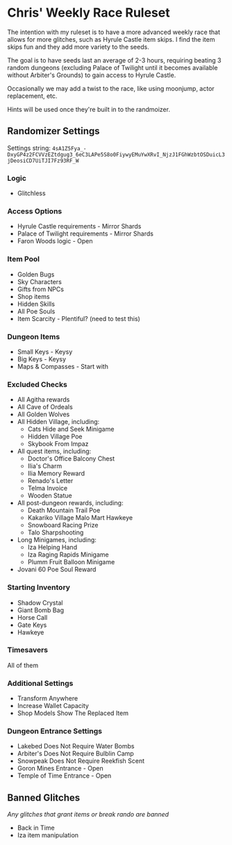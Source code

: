 # Chris' Weekly Race Ruleset

The intention with my ruleset is to have a more advanced weekly race that allows for more glitches, such as Hyrule Castle item skips. I find the item skips fun and they add more variety to the seeds.

The goal is to have seeds last an average of 2-3 hours, requiring beating 3 random dungeons (excluding Palace of Twilight until it becomes available without Arbiter's Grounds) to gain access to Hyrule Castle.

Occasionally we may add a twist to the race, like using moonjump, actor replacement, etc.

Hints will be used once they're built in to the randmoizer.

## Randomizer Settings
Settings string: `4sA1Z5Fya_-DxyGP4z2FCVVzEZtdgug3_6eC3LAPe5S8o0FiywyEMuYwXRvI_NjzJ1FGhWzbtOSDuicL3jDeosiCD7UiTJI7Fz93RF_W`
### **Logic**
- Glitchless
### **Access Options**
- Hyrule Castle requirements - Mirror Shards
- Palace of Twilight requirements - Mirror Shards
- Faron Woods logic - Open
### **Item Pool**
- Golden Bugs
- Sky Characters
- Gifts from NPCs
- Shop items
- Hidden Skills
- All Poe Souls
- Item Scarcity - Plentiful? (need to test this)
### **Dungeon Items**
- Small Keys - Keysy
- Big Keys - Keysy
- Maps & Compasses - Start with
### **Excluded Checks**
- All Agitha rewards
- All Cave of Ordeals
- All Golden Wolves
- All Hidden Village, including:
	- Cats Hide and Seek Minigame
	- Hidden Village Poe
	- Skybook From Impaz
- All quest items, including:
	- Doctor's Office Balcony Chest
	- Ilia's Charm
	- Ilia Memory Reward
	- Renado's Letter
	- Telma Invoice
	- Wooden Statue
- All post-dungeon rewards, including:
	- Death Mountain Trail Poe
	- Kakariko Village Malo Mart Hawkeye
	- Snowboard Racing Prize
	- Talo Sharpshooting
- Long Minigames, including:
	- Iza Helping Hand
	- Iza Raging Rapids Minigame
	- Plumm Fruit Balloon Minigame
- Jovani 60 Poe Soul Reward
### **Starting Inventory**
- Shadow Crystal
- Giant Bomb Bag
- Horse Call
- Gate Keys
- Hawkeye
### **Timesavers**
All of them
### **Additional Settings**
- Transform Anywhere
- Increase Wallet Capacity
- Shop Models Show The Replaced Item
### **Dungeon Entrance Settings**
- Lakebed Does Not Require Water Bombs
- Arbiter's Does Not Require Bulblin Camp
- Snowpeak Does Not Require Reekfish Scent
- Goron Mines Entrance - Open
- Temple of Time Entrance - Open

## Banned Glitches
*Any glitches that grant items or break rando are banned*
- Back in Time
- Iza item manipulation